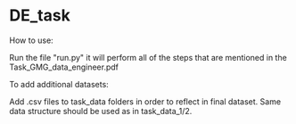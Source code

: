 # DE_task

How to use:

Run the file "run.py" it will perform all of the steps that are mentioned in the Task_GMG_data_engineer.pdf

To add additional datasets:

Add .csv files to task_data folders in order to reflect in final dataset.
Same data structure should be used as in task_data_1/2.
